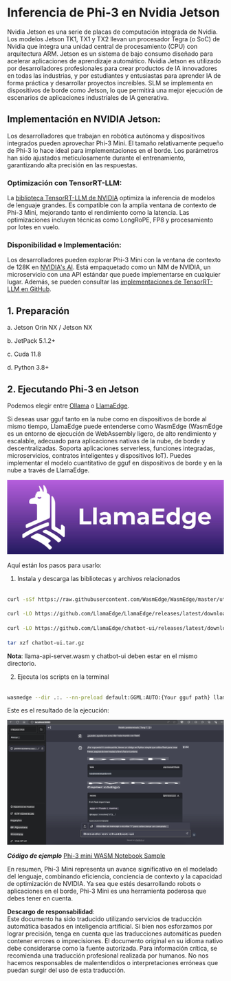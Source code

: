 # **Inferencia de Phi-3 en Nvidia Jetson**

Nvidia Jetson es una serie de placas de computación integrada de Nvidia. Los modelos Jetson TK1, TX1 y TX2 llevan un procesador Tegra (o SoC) de Nvidia que integra una unidad central de procesamiento (CPU) con arquitectura ARM. Jetson es un sistema de bajo consumo diseñado para acelerar aplicaciones de aprendizaje automático. Nvidia Jetson es utilizado por desarrolladores profesionales para crear productos de IA innovadores en todas las industrias, y por estudiantes y entusiastas para aprender IA de forma práctica y desarrollar proyectos increíbles. SLM se implementa en dispositivos de borde como Jetson, lo que permitirá una mejor ejecución de escenarios de aplicaciones industriales de IA generativa.

## Implementación en NVIDIA Jetson:
Los desarrolladores que trabajan en robótica autónoma y dispositivos integrados pueden aprovechar Phi-3 Mini. El tamaño relativamente pequeño de Phi-3 lo hace ideal para implementaciones en el borde. Los parámetros han sido ajustados meticulosamente durante el entrenamiento, garantizando alta precisión en las respuestas.

### Optimización con TensorRT-LLM:
La [biblioteca TensorRT-LLM de NVIDIA](https://github.com/NVIDIA/TensorRT-LLM?WT.mc_id=aiml-138114-kinfeylo) optimiza la inferencia de modelos de lenguaje grandes. Es compatible con la amplia ventana de contexto de Phi-3 Mini, mejorando tanto el rendimiento como la latencia. Las optimizaciones incluyen técnicas como LongRoPE, FP8 y procesamiento por lotes en vuelo.

### Disponibilidad e Implementación:
Los desarrolladores pueden explorar Phi-3 Mini con la ventana de contexto de 128K en [NVIDIA's AI](https://www.nvidia.com/en-us/ai-data-science/generative-ai/). Está empaquetado como un NIM de NVIDIA, un microservicio con una API estándar que puede implementarse en cualquier lugar. Además, se pueden consultar las [implementaciones de TensorRT-LLM en GitHub](https://github.com/NVIDIA/TensorRT-LLM).

## **1. Preparación**

a. Jetson Orin NX / Jetson NX

b. JetPack 5.1.2+

c. Cuda 11.8

d. Python 3.8+

## **2. Ejecutando Phi-3 en Jetson**

Podemos elegir entre [Ollama](https://ollama.com) o [LlamaEdge](https://llamaedge.com).

Si deseas usar gguf tanto en la nube como en dispositivos de borde al mismo tiempo, LlamaEdge puede entenderse como WasmEdge (WasmEdge es un entorno de ejecución de WebAssembly ligero, de alto rendimiento y escalable, adecuado para aplicaciones nativas de la nube, de borde y descentralizadas. Soporta aplicaciones serverless, funciones integradas, microservicios, contratos inteligentes y dispositivos IoT). Puedes implementar el modelo cuantitativo de gguf en dispositivos de borde y en la nube a través de LlamaEdge.

![llamaedge](../../../../../translated_images/llamaedge.1356a35c809c5e9d89d8168db0c92161e87f5e2c34831f2fad800f00fc4e74dc.es.jpg)

Aquí están los pasos para usarlo:

1. Instala y descarga las bibliotecas y archivos relacionados

```bash

curl -sSf https://raw.githubusercontent.com/WasmEdge/WasmEdge/master/utils/install.sh | bash -s -- --plugin wasi_nn-ggml

curl -LO https://github.com/LlamaEdge/LlamaEdge/releases/latest/download/llama-api-server.wasm

curl -LO https://github.com/LlamaEdge/chatbot-ui/releases/latest/download/chatbot-ui.tar.gz

tar xzf chatbot-ui.tar.gz

```

**Nota**: llama-api-server.wasm y chatbot-ui deben estar en el mismo directorio.

2. Ejecuta los scripts en la terminal

```bash

wasmedge --dir .:. --nn-preload default:GGML:AUTO:{Your gguf path} llama-api-server.wasm -p phi-3-chat

```

Este es el resultado de la ejecución:

![llamaedgerun](../../../../../translated_images/llamaedgerun.66eb2acd7f14e814437879522158b9531ae7c955014d48d0708d0e4ce6ac94a6.es.png)

***Código de ejemplo*** [Phi-3 mini WASM Notebook Sample](https://github.com/Azure-Samples/Phi-3MiniSamples/tree/main/wasm)

En resumen, Phi-3 Mini representa un avance significativo en el modelado del lenguaje, combinando eficiencia, conciencia de contexto y la capacidad de optimización de NVIDIA. Ya sea que estés desarrollando robots o aplicaciones en el borde, Phi-3 Mini es una herramienta poderosa que debes tener en cuenta.

**Descargo de responsabilidad**:  
Este documento ha sido traducido utilizando servicios de traducción automática basados en inteligencia artificial. Si bien nos esforzamos por lograr precisión, tenga en cuenta que las traducciones automáticas pueden contener errores o imprecisiones. El documento original en su idioma nativo debe considerarse como la fuente autorizada. Para información crítica, se recomienda una traducción profesional realizada por humanos. No nos hacemos responsables de malentendidos o interpretaciones erróneas que puedan surgir del uso de esta traducción.